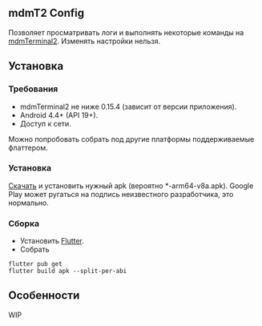 ## mdmT2 Config

Позволяет просматривать логи и выполнять некоторые команды на [mdmTerminal2](https://github.com/Aculeasis/mdmTerminal2). Изменять настройки нельзя.

## Установка
### Требования
 - mdmTerminal2 не ниже 0.15.4 (зависит от версии приложения).
 - Android 4.4+ (API 19+).
 - Доступ к сети.
 
 Можно попробовать собрать под другие платформы поддерживаемые флаттером.
 
### Установка
[Скачать](https://github.com/Aculeasis/mdmt2-config-android/releases) и установить нужный apk (вероятно \*-arm64-v8a.apk). Google Play может ругаться на подпись неизвестного разработчика, это нормально.

### Сборка
- Установить [Flutter](https://flutter.dev/docs/get-started/install).
- Собрать
```
flutter pub get
flutter build apk --split-per-abi
```

## Особенности

WIP
